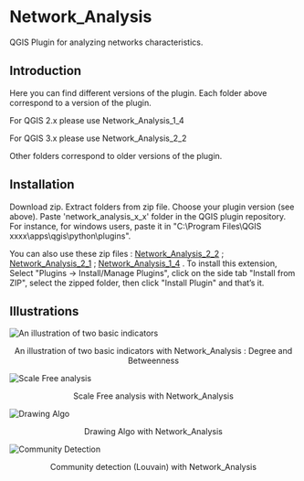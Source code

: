 # Network\_Analysis

QGIS Plugin for analyzing networks characteristics.

## Introduction

Here you can find different versions of the plugin. Each folder above correspond to a version of the plugin.

For QGIS 2.x please use Network\_Analysis\_1\_4

For QGIS 3.x please use Network\_Analysis\_2\_2

Other folders correspond to older versions of the plugin.

## Installation

Download zip. Extract folders from zip file. Choose your plugin version (see above). Paste 'network_analysis_x_x' folder in the QGIS plugin repository. For instance, for windows users, paste it in "C:\Program Files\QGIS xxxx\apps\qgis\python\plugins".

You can also use these zip files : <a href="https://sergelhomme.fr/data/network_analysis_2_2.zip"  title="Analyse de graphe" >Network_Analysis_2_2</a> ; <a href="https://sergelhomme.fr/data/network_analysis_2_1.zip"  title="Analyse de graphe" >Network_Analysis_2_1</a> ; <a href="https://sergelhomme.fr/data/network_analysis_1_4.zip"  title="Analyse de graphe" >Network_Analysis_1_4</a> . 
To install this extension, Select "Plugins -> Install/Manage Plugins", click on the side tab "Install from ZIP", select the zipped folder, then click "Install Plugin" and that’s it.

## Illustrations

![An illustration of two basic indicators](https://github.com/sergelhomme/Network_Analysis/blob/master/Images/basic_analysis2.png)

<p align="center"> An illustration of two basic indicators with Network_Analysis : Degree and Betweenness </p>

![Scale Free analysis](https://github.com/sergelhomme/Network_Analysis/blob/master/Images/statistics4.png)

<p align="center"> Scale Free analysis with Network_Analysis </p>

![Drawing Algo](https://github.com/sergelhomme/Network_Analysis/blob/master/Images/Drawing.png)

<p align="center"> Drawing Algo with Network_Analysis </p>

![Community Detection](https://github.com/sergelhomme/Network_Analysis/blob/master/Images/Community.png)

<p align="center"> Community detection (Louvain) with Network_Analysis </p>
